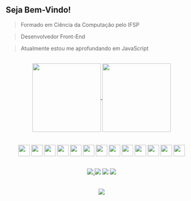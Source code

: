 ## Seja Bem-Vindo!


> Formado em Ciência da Computação pelo IFSP</li>

> Desenvolvedor Front-End</li>

> Atualmente estou me aprofundando em JavaScript</li>


<br>
<div align="center">
  <a href="https://github.com/matheusmodolo">
    <img height = "180em" align="center" src="https://github-readme-stats.vercel.app/api?username=matheusmodolo&hide=contribs&show_icons=true&theme=dark" />
  </a>
  <a href="https://github.com/matheusmodolo">
    <img height = "180em" align="center" src="https://github-readme-stats.vercel.app/api/top-langs/?username=matheusmodolo&theme=dark&exclude_repo=github-readme-stats,matheusmodolo.github.io&langs_count=6&layout=compact" />
  </a>
</div>
<br>
<br>
<div align="center">
  <img height="30" src="https://cdn.jsdelivr.net/gh/devicons/devicon/icons/css3/css3-original.svg" />
  <img height="30" src="https://cdn.jsdelivr.net/gh/devicons/devicon/icons/html5/html5-original.svg" />
  <img height="30" src="https://cdn.jsdelivr.net/gh/devicons/devicon/icons/javascript/javascript-original.svg" />
  <img height="30" src="https://cdn.jsdelivr.net/gh/devicons/devicon/icons/c/c-plain.svg" />  
  <img height="30" src="https://cdn.jsdelivr.net/gh/devicons/devicon/icons/python/python-original.svg" />
  <img height="30" src="https://cdn.jsdelivr.net/gh/devicons/devicon/icons/java/java-original.svg" />    
  <img height="30" src="https://cdn.jsdelivr.net/gh/devicons/devicon/icons/processing/processing-original.svg" />
  <img height="30" src="https://cdn.jsdelivr.net/gh/devicons/devicon/icons/git/git-original.svg" />
  <img height="30" src="https://cdn.jsdelivr.net/gh/devicons/devicon/icons/tortoisegit/tortoisegit-original.svg" />
  <img height="30" src="https://cdn.jsdelivr.net/gh/devicons/devicon/icons/mysql/mysql-original.svg" />
  <img height="30" src="https://cdn.jsdelivr.net/gh/devicons/devicon/icons/php/php-plain.svg" />
  <img height="30" src="https://cdn.jsdelivr.net/gh/devicons/devicon/icons/photoshop/photoshop-plain.svg" />
  <img height="30" src="https://cdn.jsdelivr.net/gh/devicons/devicon/icons/illustrator/illustrator-plain.svg" />
  
</div>

##

<div align="center">
  <a href="mailto:nmmatheus@hotmail.com"><img src="https://img.shields.io/badge/Microsoft_Outlook-0078D4?style=for-the-badge&logo=microsoft-outlook&logoColor=white target="_blank""</a>
  <a href="mailto:matheusnm28@gmail.com"><img src="https://img.shields.io/badge/Gmail-D14836?style=for-the-badge&logo=gmail&logoColor=white" target="_blank"></a>
  <a href="https://www.linkedin.com/in/matheus-neves-módolo/"><img src ="https://img.shields.io/badge/LinkedIn-0077B5?style=for-the-badge&logo=linkedin&logoColor=white" target="_blank"></a>
  <a href="https://linktr.ee/nevesmatheus"><img src="https://img.shields.io/badge/linktree-39E09B?style=for-the-badge&logo=linktree&logoColor=white"></a>
</div>

<br>
<br>
  
<div align="center">
  <img src="https://media2.giphy.com/media/MdA16VIoXKKxNE8Stk/giphy.gif?cid=ecf05e476u6h6wl89cr7bzb8core5p7bs3btse38n1xelsuk&rid=giphy.gif&ct=g">
</div>
